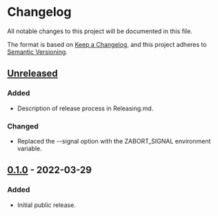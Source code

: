 # Changelog
All notable changes to this project will be documented in this file.

The format is based on [Keep a Changelog](https://keepachangelog.com/en/1.0.0/),
and this project adheres to [Semantic Versioning](https://semver.org/spec/v2.0.0.html).

## [Unreleased]

### Added

- Description of release process in Releasing.md.

### Changed

- Replaced the --signal option with the ZABORT_SIGNAL environment
  variable.

## [0.1.0] - 2022-03-29

### Added

- Initial public release.

[Unreleased]: https://github.com/paltherr/zabort/compare/v0.1.0...HEAD
[0.1.0]: https://github.com/paltherr/zabort/releases/tag/v0.1.0
